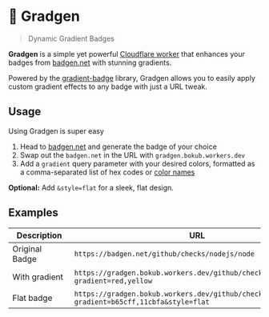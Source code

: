 # 🌈 Gradgen

> Dynamic Gradient Badges

**Gradgen** is a simple yet powerful [Cloudflare worker](https://github.com/bokub/gradgen/blob/master/index.js) that enhances your badges from [badgen.net](https://badgen.net/help) with stunning gradients.

Powered by the [gradient-badge](https://github.com/bokub/gradient-badge) library, Gradgen allows you to easily apply custom gradient effects to any badge with just a URL tweak.

## Usage

Using Gradgen is super easy

1. Head to [badgen.net](https://badgen.net/help) and generate the badge of your choice
2. Swap out the `badgen.net` in the URL with `gradgen.bokub.workers.dev`
3. Add a `gradient` query parameter with your desired colors, formatted as a comma-separated list of hex codes or [color names](https://github.com/badgen/badgen/blob/master/src/color-presets.ts)

**Optional:** Add `&style=flat` for a sleek, flat design.

## Examples

| &nbsp;&nbsp;Description&nbsp;&nbsp; | URL                                                                                             | &nbsp;&nbsp;&nbsp;&nbsp;&nbsp;&nbsp;&nbsp;Result&nbsp;&nbsp;&nbsp;&nbsp;&nbsp;&nbsp;&nbsp; |
| ----------------------------------- | ----------------------------------------------------------------------------------------------- | :----------------------------------------------------------------------------------------: |
| Original Badge                      | `https://badgen.net/github/checks/nodejs/node`                                                  |                          [![Original badge][original]][original]                           |
| With gradient                       | `https://gradgen.bokub.workers.dev/github/checks/nodejs/node?gradient=red,yellow`               |                           [![With gradient][gradient]][gradient]                           |
| Flat badge                          | `https://gradgen.bokub.workers.dev/github/checks/nodejs/node?gradient=b65cff,11cbfa&style=flat` |                                [![Flat badge][flat]][flat]                                 |

[original]: https://badgen.net/github/checks/nodejs/node
[gradient]: https://gradgen.bokub.workers.dev/github/checks/nodejs/node?gradient=red,yellow
[flat]: https://gradgen.bokub.workers.dev/github/checks/nodejs/node?gradient=b65cff,11cbfa&style=flat

